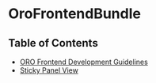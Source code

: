OroFrontendBundle
===========

## Table of Contents

- [ORO Frontend Development Guidelines](./Resources/doc/frontendGuidelines.md)
- [Sticky Panel View](./Resources/doc/components/sticky-panel-view.md)
